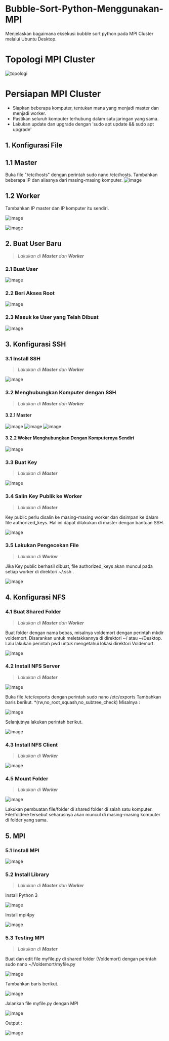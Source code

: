 # Bubble-Sort-Python-Menggunakan-MPI
Menjelaskan bagaimana eksekusi bubble sort python pada MPI Cluster melalui Ubuntu Desktop.

# Topologi MPI Cluster
![topologi](https://github.com/ZahraMaharaniP/Bubble-Sort-Python-Menggunakan-MPI/assets/149281915/500a6921-3860-4b6b-8cb3-94caf1d5fb21)

# Persiapan MPI Cluster
- Siapkan beberapa komputer, tentukan mana yang menjadi master dan menjadi worker. 
- Pastikan seluruh komputer terhubung dalam satu jaringan yang sama.
- Lakukan update dan upgrade dengan 'sudo apt update && sudo apt upgrade'

## 1. Konfigurasi File
## 1.1 Master 
Buka file "/etc/hosts" dengan perintah sudo nano /etc/hosts. Tambahkan beberapa IP dan aliasnya dari masing-masing komputer.
![image](https://github.com/ZahraMaharaniP/Bubble-Sort-Python-Menggunakan-MPI/assets/149281915/b8c12b06-1468-4d9c-a6bd-80ecb458d10d)

## 1.2 Worker
Tambahkan IP master dan IP komputer itu sendiri.

![image](https://github.com/ZahraMaharaniP/Bubble-Sort-Python-Menggunakan-MPI/assets/149281915/9176c1f8-c8b5-4483-bf4f-2ba9fa834cf9)

![image](https://github.com/ZahraMaharaniP/Bubble-Sort-Python-Menggunakan-MPI/assets/149281915/ba8d99ba-2506-41ee-b18a-abd87161360b)

## 2. Buat User Baru
>*Lakukan di **Master** dan **Worker***
### 2.1 Buat User <br>
![image](https://github.com/ZahraMaharaniP/Bubble-Sort-Python-Menggunakan-MPI/assets/149281915/306d2e04-60a5-4e1f-9593-6753cc4fd6ef)
### 2.2 Beri Akses Root <br>
![image](https://github.com/ZahraMaharaniP/Bubble-Sort-Python-Menggunakan-MPI/assets/149281915/02042e79-7a44-449f-9440-07060c45390a)
### 2.3 Masuk ke User yang Telah Dibuat <br>
![image](https://github.com/ZahraMaharaniP/Bubble-Sort-Python-Menggunakan-MPI/assets/149281915/bf343827-6e3c-4778-a737-dc3499678f26)

## 3. Konfigurasi SSH
### 3.1 Install SSH
>*Lakukan di **Master** dan **Worker***

![image](https://github.com/ZahraMaharaniP/Bubble-Sort-Python-Menggunakan-MPI/assets/149281915/4499082f-a657-4ac3-bb0a-a330e02c0880)
### 3.2 Menghubungkan Komputer dengan SSH
>*Lakukan di **Master** dan **Worker***
#### 3.2.1 Master
![image](https://github.com/ZahraMaharaniP/Bubble-Sort-Python-Menggunakan-MPI/assets/149281915/eced47ac-6f76-40aa-9492-377982361028)
![image](https://github.com/ZahraMaharaniP/Bubble-Sort-Python-Menggunakan-MPI/assets/149281915/273d90e2-b31c-47a7-a731-81b329f7bc3f)
![image](https://github.com/ZahraMaharaniP/Bubble-Sort-Python-Menggunakan-MPI/assets/149281915/f635416d-612d-4c8d-88a8-5b4f301c6434)
#### 3.2.2 Woker Menghubungkan Dengan Komputernya Sendiri
![image](https://github.com/ZahraMaharaniP/Bubble-Sort-Python-Menggunakan-MPI/assets/149281915/387d3668-6cf0-48ad-a015-855d74a9819c)
### 3.3 Buat Key
>*Lakukan di **Master***

![image](https://github.com/ZahraMaharaniP/Bubble-Sort-Python-Menggunakan-MPI/assets/149281915/e6fa0bc5-0511-4c56-b0d1-61a7e97afdae)
### 3.4 Salin Key Publik ke Worker
>*Lakukan di **Master***

Key public perlu disalin ke masing-masing worker dan disimpan ke dalam file authorized_keys. Hal ini dapat dilakukan di master dengan bantuan SSH.

![image](https://github.com/ZahraMaharaniP/Bubble-Sort-Python-Menggunakan-MPI/assets/149281915/e1c7b45d-8d61-408a-87e0-3a09c5471870)
### 3.5 Lakukan Pengecekan File
>*Lakukan di **Worker***

Jika Key public berhasil dibuat, file authorized_keys akan muncul pada setiap worker di direktori ~/.ssh .

![image](https://github.com/ZahraMaharaniP/Bubble-Sort-Python-Menggunakan-MPI/assets/149281915/c265ec7e-7229-40ca-9510-0d0a02ec03f8)

## 4. Konfigurasi NFS
### 4.1 Buat Shared Folder
>*Lakukan di **Master** dan **Worker***

Buat folder dengan nama bebas, misalnya voldemort dengan perintah mkdir voldemort. Disarankan untuk meletakkannya di  direktori ~/ atau ~/Desktop. Lalu lakukan perintah pwd untuk mengetahui lokasi direktori Voldemort.

![image](https://github.com/ZahraMaharaniP/Bubble-Sort-Python-Menggunakan-MPI/assets/149281915/64c18995-e336-4256-a28d-04014771d524)
### 4.2 Install NFS Server
>*Lakukan di **Master***

![image](https://github.com/ZahraMaharaniP/Bubble-Sort-Python-Menggunakan-MPI/assets/149281915/4ccd43db-a7c5-4ecc-ab63-aa86c158952d)

Buka file /etc/exports dengan perintah sudo nano /etc/exports
Tambahkan baris berikut.
<shared folder> *(rw,no_root_squash,no_subtree_check)
Misalnya : 

![image](https://github.com/ZahraMaharaniP/Bubble-Sort-Python-Menggunakan-MPI/assets/149281915/64f0be14-c04f-4715-9b71-186dc0d10f8f)

Selanjutnya lakukan perintah berikut.

![image](https://github.com/ZahraMaharaniP/Bubble-Sort-Python-Menggunakan-MPI/assets/149281915/9fe39d03-3666-4a5b-a592-cd5d56b0fe27)
### 4.3 Install NFS Client
>*Lakukan di **Worker***

![image](https://github.com/ZahraMaharaniP/Bubble-Sort-Python-Menggunakan-MPI/assets/149281915/9b9ceaa6-ed93-464c-87b5-24c1c6376749)
### 4.5 Mount Folder
>*Lakukan di **Worker***

![image](https://github.com/ZahraMaharaniP/Bubble-Sort-Python-Menggunakan-MPI/assets/149281915/06a1b351-1b08-4d89-9c26-e5502d4e0af7)

Lakukan pembuatan file/folder di shared folder di salah satu komputer. File/foldere tersebut seharusnya akan muncul di masing-masing komputer di folder yang sama.

## 5. MPI
### 5.1 Install MPI

![image](https://github.com/ZahraMaharaniP/Bubble-Sort-Python-Menggunakan-MPI/assets/149281915/cc21f98f-b71e-4695-b539-156a528c1740)
### 5.2 Install Library
>*Lakukan di **Master** dan **Worker***

Install Python 3

![image](https://github.com/ZahraMaharaniP/Bubble-Sort-Python-Menggunakan-MPI/assets/149281915/5da54c90-38f0-4a35-ae13-8dc3737ede49)

Install mpi4py

![image](https://github.com/ZahraMaharaniP/Bubble-Sort-Python-Menggunakan-MPI/assets/149281915/60a080c6-a481-4da1-a5ea-547f923fc2d2)
### 5.3 Testing MPI
>*Lakukan di **Master***

Buat dan edit file myfile.py di shared folder (Voldemort) dengan perintah sudo nano ~/Voldemort/myfile.py

![image](https://github.com/ZahraMaharaniP/Bubble-Sort-Python-Menggunakan-MPI/assets/149281915/9cf78b76-7f2b-4678-a11f-72f4104596c1)

Tambahkan baris berikut.

![image](https://github.com/ZahraMaharaniP/Bubble-Sort-Python-Menggunakan-MPI/assets/149281915/4169cd0d-342b-49dc-9bba-469677b17a64)

Jalankan file myfile.py dengan MPI

![image](https://github.com/ZahraMaharaniP/Bubble-Sort-Python-Menggunakan-MPI/assets/149281915/4b60ced1-c9fb-4f7c-a794-a8a61df661ae)

Output :

![image](https://github.com/ZahraMaharaniP/Bubble-Sort-Python-Menggunakan-MPI/assets/149281915/954b1e8e-c5b5-4d9c-ba5f-92b925b92c43)
